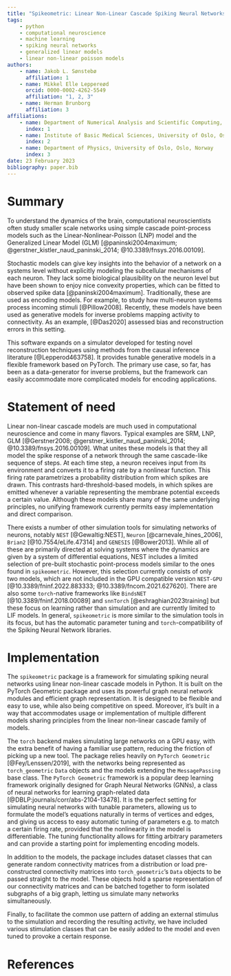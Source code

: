 ```yaml
---
title: "Spikeometric: Linear Non-Linear Cascade Spiking Neural Networks with Pytorch Geometric"
tags:
    - python
    - computational neuroscience
    - machine learning
    - spiking neural networks
    - generalized linear models
    - linear non-linear poisson models
authors:
    - name: Jakob L. Sønstebø
      affiliation: 1
    - name: Mikkel Elle Leppereød
      orcid: 0000-0002-4262-5549
      affiliation: "1, 2, 3"
    - name: Herman Brunborg
      affiliation: 3
affiliations:
    - name: Department of Numerical Analysis and Scientific Computing, Simula Research Laboratory, Oslo, Norway
      index: 1
    - name: Institute of Basic Medical Sciences, University of Oslo, Oslo, Norway
      index: 2
    - name: Department of Physics, University of Oslo, Oslo, Norway
      index: 3
date: 23 February 2023
bibliography: paper.bib
---
```


# Summary

To understand the dynamics of the brain, computational neuroscientists often study smaller scale networks using simple cascade point-process models such as the Linear-Nonlinear-Poisson (LNP) model and the Generalized Linear Model (GLM) [@paninski2004maximum; @gerstner_kistler_naud_paninski_2014; @10.3389/fnsys.2016.00109].

Stochastic models can give key insights into the behavior of a network on a systems level without explicitly modeling the subcellular mechanisms of each neuron. They lack some biological plausibility on the neuron level but have been shown to enjoy nice convexity properties, which can be fitted to observed spike data [@paninski2004maximum]. Traditionally, these are used as encoding models. For example, to study how multi-neuron systems process incoming stimuli [@Pillow2008]. Recently, these models have been used as generative models for inverse problems mapping activity to connectivity. As an example, [@Das2020] assessed bias and reconstruction errors in this setting.

This software expands on a simulator developed for testing novel reconstruction techniques using methods from the causal inference literature [@Lepperod463758]. It provides tunable generative models in a flexible framework based on PyTorch. The primary use case, so far, has been as a data-generator for inverse problems, but the framework can easily accommodate more complicated models for encoding applications. 

# Statement of need

Linear non-linear cascade models are much used in computational neuroscience and come in many flavors. Typical examples are SRM, LNP, GLM [@Gerstner2008; @gerstner_kistler_naud_paninski_2014; @10.3389/fnsys.2016.00109]. What unites these models is that they all model the spike response of a network through the same cascade-like sequence of steps. At each time step, a neuron receives input from its environment and converts it to a firing rate by a nonlinear function. This firing rate parametrizes a probability distribution from which spikes are drawn. This contrasts hard-threshold-based models, in which spikes are emitted whenever a variable representing the membrane potential exceeds a certain value. Although these models share many of the same underlying principles, no unifying framework currently permits easy implementation and direct comparison. 

There exists a number of other simulation tools for simulating networks of neurons, notably `NEST` [@Gewaltig:NEST], `Neuron` [@carnevale_hines_2006], `Brian2` [@10.7554/eLife.47314] and `GENESIS` [@Bower2013]. While all of these are primarily directed at solving systems where the dynamics are given by a system of differential equations, NEST includes a limited selection of pre-built stochastic point-process models similar to the ones found in `spikeometric`. However, this selection currently consists of only two models, which are not included in the GPU compatible version `NEST-GPU` [@10.3389/fninf.2022.883333; @10.3389/fncom.2021.627620]. There are also some `torch`-native frameworks like `BindsNET` [@10.3389/fninf.2018.00089] and `snnTorch` [@eshraghian2023training] but these focus on learning rather than simulation and are currently limited to LIF models. In general, `spikeometric` is more similar to the simulation tools in its focus, but has the automatic parameter tuning and `torch`-compatibility of the Spiking Neural Network libraries.

# Implementation

The `spikeometric` package is a framework for simulating spiking neural networks using linear non-linear cascade models in Python. It is built on the PyTorch Geometric package and uses its powerful graph neural network modules and efficient graph representation. It is designed to be flexible and easy to use, while also being competitive on speed. Moreover, it’s built in a way that accommodates usage or implementation of multiple different models sharing principles from the linear non-linear cascade family of models.

The `torch` backend makes simulating large networks on a GPU easy, with the extra benefit of having a familiar use pattern, reducing the friction of picking up a new tool. The package relies heavily on `PyTorch Geometric` [@Fey/Lenssen/2019], with the networks being represented as `torch_geometric` `Data` objects and the models extending the `MessagePassing` base class. The `PyTorch Geometric` framework is a popular deep learning framework originally designed for Graph Neural Networks (GNNs), a class of neural networks for learning graph-related data [@DBLP:journals/corr/abs-2104-13478]. It is the perfect setting for simulating neural networks with tunable parameters, allowing us to formulate the model’s equations naturally in terms of vertices and edges, and giving us access to easy automatic tuning of parameters e.g. to match a certain firing rate, provided that the nonlinearity in the model is differentiable. The tuning functionality allows for fitting arbitrary parameters and can provide a starting point for implementing encoding models.

In addition to the models, the package includes dataset classes that can generate random connectivity matrices from a distribution or load pre-constructed connectivity matrices into `torch_geometric`’s `Data` objects to be passed straight to the model. These objects hold a sparse representation of our connectivity matrices and can be batched together to form isolated subgraphs of a big graph, letting us simulate many networks simultaneously.

Finally, to facilitate the common use pattern of adding an external stimulus to the simulation and recording the resulting activity, we have included various stimulation classes that can be easily added to the model and even tuned to provoke a certain response.

# References
